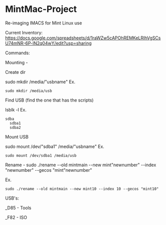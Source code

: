 # MintMac-Project
Re-imaging IMACS for Mint Linux use

Current Inventory:
https://docs.google.com/spreadsheets/d/1raWZw5cAPOhREMKeLRIhVgSCsU74mNR-6P-lN2q04wY/edit?usp=sharing

Commands:

Mounting -


  Create dir
  
  sudo mkdir /media/"usbname"
        Ex. 
      
    sudo mkdir /media/usb
        
  
  Find USB (find the one that has the scripts)
  
  lsblk -l 
      Ex. 
        
    sdba
      sdba1
      sdba2
            
  
  Mount USB
  
  sudo mount /dev/"sdba1" /media/"usbname"
      Ex. 
        
    sudo mount /dev/sdba1 /media/usb


Rename - sudo ./rename --old mintmain --new mint"newnumber" --index "newnumber" --gecos "mint"newnumber"

  Ex. 
    
    sudo ./rename --old mintmain --new mint10 --index 10 --gecos "mint10"



USB's:

_D85 - Tools

_F82 - ISO

